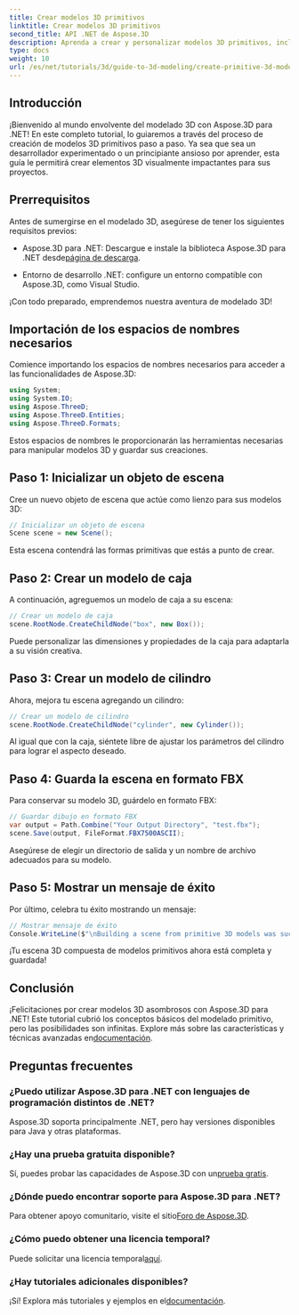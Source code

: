 ```yaml
---
title: Crear modelos 3D primitivos
linktitle: Crear modelos 3D primitivos
second_title: API .NET de Aspose.3D
description: Aprenda a crear y personalizar modelos 3D primitivos, incluidas cajas y cilindros, y guárdelos en formato FBX sin esfuerzo.
type: docs
weight: 10
url: /es/net/tutorials/3d/guide-to-3d-modeling/create-primitive-3d-modeling/
---
```

## Introducción

¡Bienvenido al mundo envolvente del modelado 3D con Aspose.3D para .NET! En este completo tutorial, lo guiaremos a través del proceso de creación de modelos 3D primitivos paso a paso. Ya sea que sea un desarrollador experimentado o un principiante ansioso por aprender, esta guía le permitirá crear elementos 3D visualmente impactantes para sus proyectos.

## Prerrequisitos

Antes de sumergirse en el modelado 3D, asegúrese de tener los siguientes requisitos previos:

-  Aspose.3D para .NET: Descargue e instale la biblioteca Aspose.3D para .NET desde[página de descarga](https://releases.aspose.com/3d/net/).
  
- Entorno de desarrollo .NET: configure un entorno compatible con Aspose.3D, como Visual Studio.

¡Con todo preparado, emprendemos nuestra aventura de modelado 3D!

## Importación de los espacios de nombres necesarios

Comience importando los espacios de nombres necesarios para acceder a las funcionalidades de Aspose.3D:

```csharp
using System;
using System.IO;
using Aspose.ThreeD;
using Aspose.ThreeD.Entities;
using Aspose.ThreeD.Formats;
```

Estos espacios de nombres le proporcionarán las herramientas necesarias para manipular modelos 3D y guardar sus creaciones.

## Paso 1: Inicializar un objeto de escena

Cree un nuevo objeto de escena que actúe como lienzo para sus modelos 3D:

```csharp
// Inicializar un objeto de escena
Scene scene = new Scene();
```

Esta escena contendrá las formas primitivas que estás a punto de crear.

## Paso 2: Crear un modelo de caja

A continuación, agreguemos un modelo de caja a su escena:

```csharp
// Crear un modelo de caja
scene.RootNode.CreateChildNode("box", new Box());
```

Puede personalizar las dimensiones y propiedades de la caja para adaptarla a su visión creativa.

## Paso 3: Crear un modelo de cilindro

Ahora, mejora tu escena agregando un cilindro:

```csharp
// Crear un modelo de cilindro
scene.RootNode.CreateChildNode("cylinder", new Cylinder());
```

Al igual que con la caja, siéntete libre de ajustar los parámetros del cilindro para lograr el aspecto deseado.

## Paso 4: Guarda la escena en formato FBX

Para conservar su modelo 3D, guárdelo en formato FBX:

```csharp
// Guardar dibujo en formato FBX
var output = Path.Combine("Your Output Directory", "test.fbx");
scene.Save(output, FileFormat.FBX7500ASCII);
```

Asegúrese de elegir un directorio de salida y un nombre de archivo adecuados para su modelo.

## Paso 5: Mostrar un mensaje de éxito

Por último, celebra tu éxito mostrando un mensaje:

```csharp
// Mostrar mensaje de éxito
Console.WriteLine($"\nBuilding a scene from primitive 3D models was successful.\nFile saved at {output}");
```

¡Tu escena 3D compuesta de modelos primitivos ahora está completa y guardada!

## Conclusión

 ¡Felicitaciones por crear modelos 3D asombrosos con Aspose.3D para .NET! Este tutorial cubrió los conceptos básicos del modelado primitivo, pero las posibilidades son infinitas. Explore más sobre las características y técnicas avanzadas en[documentación](https://reference.aspose.com/3d/net/).

## Preguntas frecuentes

### ¿Puedo utilizar Aspose.3D para .NET con lenguajes de programación distintos de .NET?

Aspose.3D soporta principalmente .NET, pero hay versiones disponibles para Java y otras plataformas.

### ¿Hay una prueba gratuita disponible?

 Sí, puedes probar las capacidades de Aspose.3D con un[prueba gratis](https://releases.aspose.com/).

### ¿Dónde puedo encontrar soporte para Aspose.3D para .NET?

Para obtener apoyo comunitario, visite el sitio[Foro de Aspose.3D](https://forum.aspose.com/c/3d/18).

### ¿Cómo puedo obtener una licencia temporal?

 Puede solicitar una licencia temporal[aquí](https://purchase.conholdate.com/temporary-license/).

### ¿Hay tutoriales adicionales disponibles?

 ¡Sí! Explora más tutoriales y ejemplos en el[documentación](https://reference.aspose.com/3d/net/).